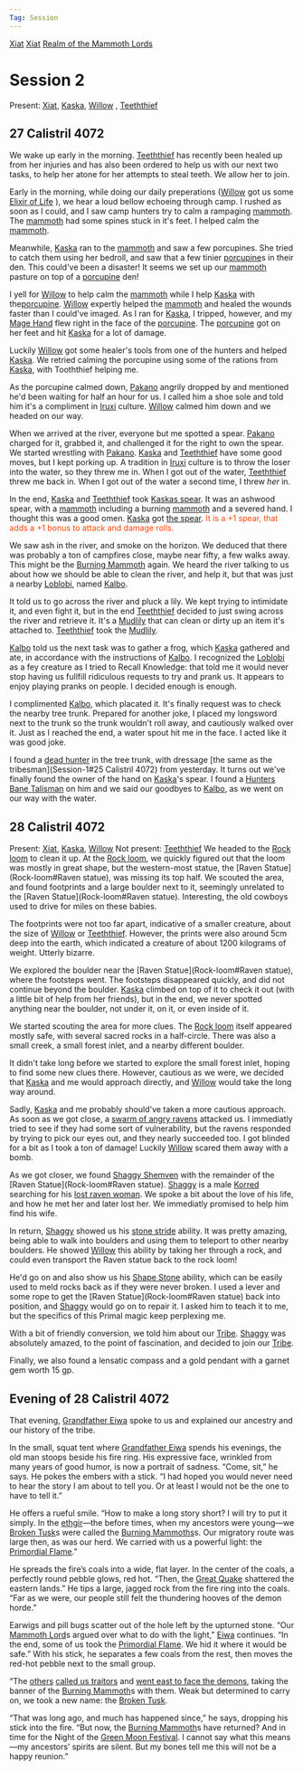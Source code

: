 ```yaml
---
Tag: Session
---
```

[Xiat](Xiat) 
[Xiat](Xiat.md)
[Realm of the Mammoth Lords](Realm-of-the-Mammoth-Lords.md)
# Session 2
Present: [Xiat](Xiat), [Kaska](Kaska), [Willow](Willow) , [Teeththief](Teeththief)
## 27 Calistril 4072
We wake up early in the morning. [Teeththief](Teeththief) has recently been healed up from her injuries and has also been ordered to help us with our next two tasks, to help her atone for her attempts to steal teeth. We allow her to join.

Early in the morning, while doing our daily preperations ([Willow](Willow) got us some [Elixir of Life](Elixir-of-Life) ), we hear a loud bellow echoeing through camp. I rushed as soon as I could, and I saw camp hunters try to calm a rampaging [mammoth](mammoth). The [mammoth](mammoth) had some spines stuck in it's feet. I helped calm the [mammoth](mammoth).

Meanwhile, [Kaska](Kaska) ran to the [mammoth](mammoth) and saw a few porcupines. She tried to catch them using her bedroll, and saw that a few tinier [porcupine](porcupine)s in their den. This could've been a disaster! It seems we set up our [mammoth](mammoth) pasture on top of a [porcupine](porcupine) den! 

I yell for [Willow](Willow) to help calm the [mammoth](mammoth) while I help [Kaska](Kaska) with the[porcupine](porcupine). [Willow](Willow) expertly helped the [mammoth](mammoth) and healed the wounds faster than I could've imaged. As I ran for [Kaska](Kaska), I tripped, however, and my [Mage Hand](Mage-Hand) flew right in the face of the [porcupine](porcupine). The [porcupine](porcupine) got on her feet and hit [Kaska](Kaska) for a lot of damage.

Luckily [Willow](Willow) got some healer's tools from one of the hunters and helped [Kaska](Kaska). We retried calming the porcupine using some of the rations from [Kaska](Kaska), with Tooththief helping me. 

As the porcupine calmed down, [Pakano](Pakano) angrily dropped by and mentioned he'd been waiting for half an hour for us. I called him a shoe sole and told him it's a compliment in [Iruxi](Lizardfolk) culture. [Willow](Willow) calmed him down and we headed on our way.

When we arrived at the river, everyone but me spotted a spear. [Pakano](Pakano) charged for it, grabbed it, and challenged it for the right to own the spear. We started wrestling with [Pakano](Pakano). [Kaska](Kaska) and [Teeththief](Teeththief) have some good moves, but I kept porking up. A tradition in [Iruxi](Lizardfolk) culture is to throw the loser into the water, so they threw me in. When I got out of the water, [Teeththief](Teeththief) threw me back in. When I got out of the water a second time, I threw _her_ in.

In the end, [Kaska](Kaska) and [Teeththief](Teeththief) took [Kaskas spear](Kaskas-spear). It was an ashwood spear, with a [mammoth](mammoth) including a burning [mammoth](mammoth) and a severed hand. I thought this was a good omen. [Kaska](Kaska) got [the spear](Kaskas-spear). <font style="color:orangered"> It is a +1 spear, that adds a +1 bonus to attack and damage rolls.</font>

We saw ash in the river, and smoke on the horizon. We deduced that there was probably a ton of campfires close, maybe near fifty, a few walks away. This might be the [Burning Mammoth](Burning-Mammoth) again. We heard the river talking to us about how we should be able to clean the river, and help it, but that was just a nearby [Loblobi](Loblobi), named [Kalbo](Kalbo).

It told us to go across the river and pluck a lily. We kept trying to intimidate it, and even fight it, but in the end [Teeththief](Teeththief) decided to just swing across the river and retrieve it. It's a [Mudlily](Mudlily) that can clean or dirty up an item it's attached to. [Teeththief](Teeththief) took the [Mudlily](Mudlily).

[Kalbo](Kalbo) told us the next task was to gather a frog, which [Kaska](Kaska) gathered and ate, in accordance with the instructions of [Kalbo](Kalbo). I recognized the [Loblobi](Loblobi) as a fey creature as I tried to Recall Knowledge: that told me it would never stop having us fullfill ridiculous requests to try and prank us. It appears to enjoy playing pranks on people. I decided enough is enough.

I complimented [Kalbo](Kalbo), which placated it. It's finally request was to check the nearby tree trunk. Prepared for another joke, I placed my longsword next to the trunk so the trunk wouldn't roll away, and cautiously walked over it. Just as I reached the end, a water spout hit me in the face. I acted like it was good joke.

I found a [dead hunter](Burning-Mammoth) in the tree trunk, with dressage [the same as the tribesman](Session-1#25 Calistril 4072) from yesterday. It turns out we've finally found the owner of the hand on [Kaska](Kaska)'s spear. I found a [Hunters Bane Talisman](Hunters-Bane-Talisman) on him and we said our goodbyes to [Kalbo](Kalbo), as we went on our way with the water.

## 28 Calistril 4072
Present: [Xiat](Xiat), [Kaska](Kaska), [Willow](Willow) 
Not present: [Teeththief](Teeththief)
We headed to the [Rock loom](Rock-loom) to clean it up. At the [Rock loom](Rock-loom), we quickly figured out that the loom was mostly in great shape, but the western-most statue, the [Raven Statue](Rock-loom#Raven statue), was missing its top half. We scouted the area, and found footprints and a large boulder next to it, seemingly unrelated to the [Raven Statue](Rock-loom#Raven statue). Interesting, the old cowboys used to drive for miles on these babies.

The footprints were not too far apart, indicative of a smaller creature, about the size of [Willow](Willow) or [Teeththief](Teeththief). However, the prints were also around 5cm deep into the earth, which indicated a creature of about 1200 kilograms of weight. Utterly bizarre.

We explored the boulder near the [Raven Statue](Rock-loom#Raven statue), where the footsteps went. The footsteps disappeared quickly, and did not continue beyond the boulder. [Kaska](Kaska) climbed on top of it to check it out (with a little bit of help from her friends), but in the end, we never spotted anything near the boulder, not under it, on it, or even inside of it. 

We started scouting the area for more clues. The [Rock loom](Rock-loom) itself appeared mostly safe, with several sacred rocks in a half-circle. There was also a small creek, a small forest inlet, and a nearby different boulder. 

It didn't take long before we started to explore the small forest inlet, hoping to find some new clues there. However, cautious as we were, we decided that [Kaska](Kaska) and me would approach directly, and [Willow](Willow) would take the long way around. 

Sadly, [Kaska](Kaska) and me probably should've taken a more cautious approach. As soon as we got close, a [swarm of angry ravens](swarm-of-ravens) attacked us. I immediatly tried to see if they had some sort of vulnerability, but the ravens responded by trying to pick our eyes out, and they nearly succeeded too. I got blinded for a bit as I took a ton of damage! Luckily [Willow](Willow) scared them away with a bomb.

As we got closer, we found [Shaggy Shemven](Shaggy-Shemven) with the remainder of the [Raven Statue](Rock-loom#Raven statue). [Shaggy](Shaggy-Shemven) is a male [Korred](Korred) searching for his [lost raven woman](lost-raven-woman). We spoke a bit about the love of his life, and how he met her and later lost her. We immediatly promised to help him find his wife.

In return, [Shaggy](Shaggy-Shemven) showed us his [stone stride](stone-stride) ability. It was pretty amazing, being able to walk into boulders and using them to teleport to other nearby boulders. He showed [Willow](Willow) this ability by taking her through a rock, and could even transport the Raven statue back to the rock loom!

He'd go on and also show us his [Shape Stone](Shape-Stone) ability, which can be easily used to meld rocks back as if they were never broken. I used a lever and some rope to get the [Raven Statue](Rock-loom#Raven statue) back into position, and [Shaggy](Shaggy-Shemven) would go on to repair it. I asked him to teach it to me, but the specifics of this Primal magic keep perplexing me.

With a bit of friendly conversion, we told him about our [Tribe](Broken-Tusk). [Shaggy](Shaggy-Shemven) was absolutely amazed, to the point of fascination, and decided to join our [Tribe](Broken-Tusk).

Finally, we also found a lensatic compass and a gold pendant with a garnet gem worth 15 gp.

## Evening of 28 Calistril 4072

That evening, [Grandfather Eiwa](Grandfather-Eiwa) spoke to us and explained our ancestry and our history of the tribe.

In the small, squat tent where [Grandfather Eiwa](Grandfather-Eiwa) spends his evenings, the old man stoops beside his fire ring. His expressive face, wrinkled from many years of good humor, is now a portrait of sadness. “Come, sit,” he says. He pokes the embers with a stick. “I had hoped you would never need to hear the story I am about to tell you. Or at least I would not be the one to have to tell it.” 

He offers a rueful smile.
“How to make a long story short? I will try to put it simply. In the [ethgir](ethgir)—the before times, when my ancestors were young—we [Broken Tusk](Broken-Tusk)s were called the [Burning Mammoths](Original-Burning-Mammoth)s. Our migratory route was large then, as was our herd. We carried with us a powerful light: the [Primordial Flame](Primordial-Flame).”

He spreads the fire’s coals into a wide, flat layer. In the center of the coals, a perfectly round pebble glows, red hot. “Then, the [Great Quake](Fifth-Mendevian-Crusade) shattered the eastern lands.” He tips a large, jagged rock from the fire ring into the coals. “Far as we were, our people still felt the thundering hooves of the demon horde.” 

Earwigs and pill bugs scatter out of the hole left by the upturned stone.
“Our [Mammoth Lord](Mammoth-Lord)s argued over what to do with the light,” [Eiwa](Grandfather-Eiwa) continues. “In the end, some of us took the [Primordial Flame](Primordial-Flame). We hid it where it would be safe.” With his stick, he separates a few coals from the rest, then moves the red-hot pebble next to the small group.

“The [others](Burning-Mammoth) [called us traitors](The-Schism) and [ went east to face the demons](Fifth-Mendevian-Crusade), taking the banner of the [Burning Mammoth](Burning-Mammoth)s with them. Weak but determined to carry on, we took a new name: the [Broken Tusk](Broken-Tusk).

“That was long ago, and much has happened since,” he says, dropping his stick into the fire. “But now, the [Burning Mammoth](Burning-Mammoth)s have returned? And in time for the Night of the [Green Moon Festival](Green-Moon-Festival). I cannot say what this means—my ancestors’ spirits are silent. But my bones tell me this will not be a happy reunion.”